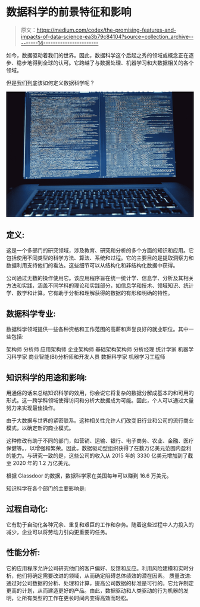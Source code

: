# 数据科学的前景特征和影响

> 原文：<https://medium.com/codex/the-promising-features-and-impacts-of-data-science-ea3b79c84104?source=collection_archive---------14----------------------->

如今，数据驱动着我们的世界。因此，数据科学这个后起之秀的领域或概念正在逐步、稳步地得到全球的认可。它跨越了与数据处理、机器学习和大数据相关的各个领域。

但是我们到底该如何定义数据科学呢？

![](img/a648a155894a3f96c0e3f6f5f80004af.png)

## 定义:

这是一个多部门的研究领域，涉及教育、研究和分析的多个方面的知识和应用。它包括使用不同类型的科学方法、算法、系统和过程。它的主要目的是提取洞察力和数据利用支持他们的看法。这些细节可以从结构化和非结构化数据中获得。

公司通过无数的操作使用它。该应用程序旨在统一统计学、信息学、分析及其相关方法和实践，涵盖不同学科的理论和实践部分，如信息学和技术、领域知识、统计学、数学和计算。它有助于分析和理解获得的数据的有形和明确的特性。

## 数据科学专业:

数据科学领域提供一些各种资格和工作范围的高薪和声誉良好的就业职位。其中一些包括:

架构师
分析师
应用架构师
企业架构师
基础架构架构师
分析经理
统计学家
机器学习科学家
商业智能(BI)分析师和开发人员
数据科学家
机器学习工程师

## 知识科学的用途和影响:

用通俗的话来总结知识科学的效用，你会说它将复杂的数据分解成基本的和可用的形式。这一跨学科领域使得访问和分析大数据成为可能。因此，个人可以通过大量努力来实现最佳操作。

由于大数据与世界的紧密联系。这种相关性允许人们改变旧行业和公司的流行商业模式，以确定新的商业模式。

这种修改有助于不同的部门，如营销、运输、银行、电子商务、农业、金融、医疗保健等。，以增强和繁荣。因此，数据驱动型组织获得了在数万亿美元范围内盈利的能力。与研究一致的是，这些公司的收入从 2015 年的 3330 亿美元增加到了截至 2020 年的 1.2 万亿美元。

根据 Glassdoor 的数据，数据科学家在美国每年可以赚到 16.6 万美元。

知识科学在各个部门的主要影响是:

## 过程自动化:

它有助于自动化各种冗余、重复和艰巨的工作和杂务。随着这些过程中人力投入的减少，企业可以将劳动力引向更重要的任务。

## 性能分析:

它的应用程序允许公司研究他们的客户偏好、反馈和反应。利用风险建模和实时分析，他们将确定需要改进的领域，从而确定阻碍总体绩效的潜在因素。
质量改进:通过对公司数据的分析、处理和计算，提高公司数据的标准是可行的。它允许制定更高的计划，从而建造更好的产品。由此，数据驱动和人类驱动的行为机器的发明，让所有类型的工作在更长时间内变得高效而轻松。